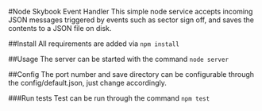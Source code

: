 #Node Skybook Event Handler
This simple node service accepts incoming JSON messages 
triggered by events such as sector sign off, and saves 
the contents to a JSON file on disk.

##Install
All requirements are added via ```npm install```

##Usage
The server can be started with the command ```node server```

##Config
The port number and save directory can be configurable 
through the config/default.json, just change accordingly.

###Run tests
Test can be run through the command ```npm test```
